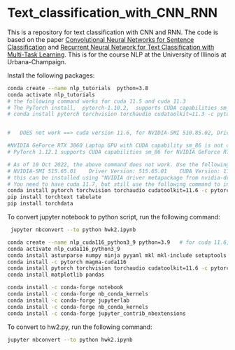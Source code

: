 # Text_classification_with_CNN_RNN

This is a repository for text classification with CNN and RNN. The code is based on the paper [Convolutional Neural Networks for Sentence Classification](https://arxiv.org/abs/1408.5882) and [Recurrent Neural Network for Text Classification with Multi-Task Learning](https://arxiv.org/abs/1605.05101).
This is for the course NLP at the University of Illinois at Urbana-Champaign.

Install the following packages:
```zsh
conda create --name nlp_tutorials  python=3.8
conda activate nlp_tutorials
# the following command works for cuda 11.5 and cuda 11.3
# The PyTorch install,  pytorch-1.10.2,  supports CUDA capabilities sm_37 sm_50 sm_60 sm_70.
# conda install pytorch torchvision torchaudio cudatoolkit=11.3 -c pytorch


#   DOES not work ==> cuda version 11.6, for NVIDIA-SMI 510.85.02, Driver Version: 510.85.02 for RTX 3060s

#NVIDIA GeForce RTX 3060 Laptop GPU with CUDA capability sm_86 is not compatible with PyTorch 1.10.2 installation.
# PyTorch 1.12.1 supports CUDA capabilities sm_86 for NVIDIA GeForce RTX 3060 Laptop GPU with cudatoolkit 11.6.0 

# As of 10 Oct 2022, the above command does not work. Use the following instead.
# NVIDIA-SMI 515.65.01    Driver Version: 515.65.01    CUDA Version: 11.7
# this can be installed using "NVIDIA driver metapackage from nvidia-driver 515 (propriety, tested)" from "Software and Updates/ additional drivers" in Ubuntu 20.04
# You need to have cuda 11.7, but still use the following command to install pytorch 1.12.1
conda install pytorch torchvision torchaudio cudatoolkit=11.6 -c pytorch -c conda-forge
pip install torchtext tabulate
pip install torchdata
```

To convert jupyter notebook to python script, run the following command:
```zsh
 jupyter nbconvert --to python hwk2.ipynb 
```

```zsh
conda create --name nlp_cuda116_python3_9 python=3.9   # for cuda 11.6, pytorch 1.12.1
conda activate nlp_cuda116_python3_9 
conda install astunparse numpy ninja pyyaml mkl mkl-include setuptools cmake cffi typing_extensions future six requests dataclasses
conda install -c pytorch magma-cuda116
conda install pytorch torchvision torchaudio cudatoolkit=11.6 -c pytorch -c conda-forge
conda install matplotlib pandas

conda install -c conda-forge notebook
conda install -c conda-forge nb_conda_kernels
conda install -c conda-forge jupyterlab
conda install -c conda-forge nb_conda_kernels
conda install -c conda-forge jupyter_contrib_nbextensions

```

To convert to hw2.py, run the following command:
```zsh
jupyter nbconvert --to python hwk2.ipynb  
```



